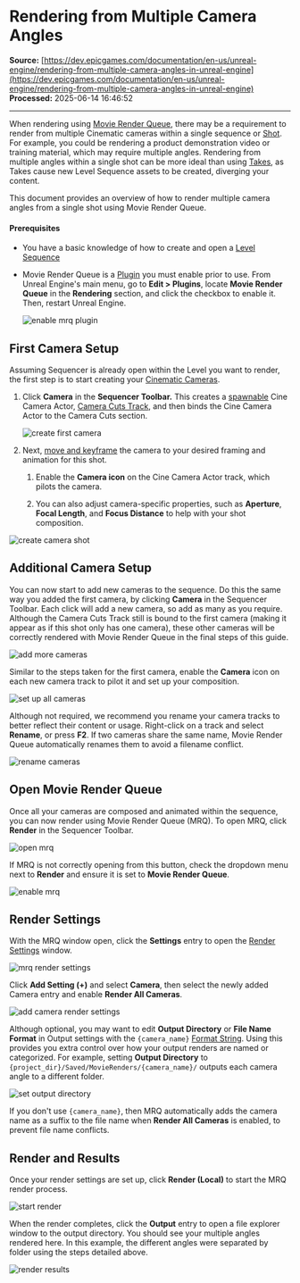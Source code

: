 # Rendering from Multiple Camera Angles

**Source:** [https://dev.epicgames.com/documentation/en-us/unreal-engine/rendering-from-multiple-camera-angles-in-unreal-engine](https://dev.epicgames.com/documentation/en-us/unreal-engine/rendering-from-multiple-camera-angles-in-unreal-engine)  
**Processed:** 2025-06-14 16:46:52

---

When rendering using [Movie Render Queue](/documentation/404), there may be a requirement to render from multiple Cinematic cameras within a single sequence or [Shot](/documentation/en-us/unreal-engine/sequences-shots-and-takes-in-unreal-engine#shots). For example, you could be rendering a product demonstration video or training material, which may require multiple angles. Rendering from multiple angles within a single shot can be more ideal than using [Takes](/documentation/en-us/unreal-engine/sequences-shots-and-takes-in-unreal-engine#takes), as Takes cause new Level Sequence assets to be created, diverging your content.

This document provides an overview of how to render multiple camera angles from a single shot using Movie Render Queue.

#### Prerequisites

-   You have a basic knowledge of how to create and open a [Level Sequence](/documentation/en-us/unreal-engine/unreal-engine-sequencer-movie-tool-overview)
-   Movie Render Queue is a [Plugin](/documentation/en-us/unreal-engine/working-with-plugins-in-unreal-engine) you must enable prior to use. From Unreal Engine's main menu, go to **Edit > Plugins**, locate **Movie Render Queue** in the **Rendering** section, and click the checkbox to enable it. Then, restart Unreal Engine.
    
    ![enable mrq plugin](https://d1iv7db44yhgxn.cloudfront.net/documentation/images/1d729556-8f5b-4393-bdce-89d553559a7c/plugin.png)
    

## First Camera Setup

Assuming Sequencer is already open within the Level you want to render, the first step is to start creating your [Cinematic Cameras](/documentation/en-us/unreal-engine/cinematic-cameras-in-unreal-engine).

1.  Click **Camera** in the **Sequencer Toolbar.** This creates a [spawnable](/documentation/en-us/unreal-engine/spawn-temporary-actors-in-unreal-engine-cinematics) Cine Camera Actor, [Camera Cuts Track](/documentation/en-us/unreal-engine/cinematic-camera-cut-track-in-unreal-engine), and then binds the Cine Camera Actor to the Camera Cuts section.
    
    ![create first camera](https://d1iv7db44yhgxn.cloudfront.net/documentation/images/9e1fe608-8f01-4faa-9eb8-d6f1760faeb4/firstcam1.png)
    
2.  Next, [move and keyframe](/documentation/en-us/unreal-engine/how-to-animate-cinematic-cameras-in-unreal-engine) the camera to your desired framing and animation for this shot.
    
    1.  Enable the **Camera icon** on the Cine Camera Actor track, which pilots the camera.
        
    2.  You can also adjust camera-specific properties, such as **Aperture**, **Focal Length**, and **Focus Distance** to help with your shot composition.
        

![create camera shot](https://d1iv7db44yhgxn.cloudfront.net/documentation/images/df054805-49aa-4867-b8b6-02cbef9607a9/firstcam2.png)

## Additional Camera Setup

You can now start to add new cameras to the sequence. Do this the same way you added the first camera, by clicking **Camera** in the Sequencer Toolbar. Each click will add a new camera, so add as many as you require. Although the Camera Cuts Track still is bound to the first camera (making it appear as if this shot only has one camera), these other cameras will be correctly rendered with Movie Render Queue in the final steps of this guide.

![add more cameras](https://d1iv7db44yhgxn.cloudfront.net/documentation/images/4e8f9e6c-839d-4f51-875e-8f7929b9772d/morecams1.png)

Similar to the steps taken for the first camera, enable the **Camera** icon on each new camera track to pilot it and set up your composition.

![set up all cameras](https://d1iv7db44yhgxn.cloudfront.net/documentation/images/315b360d-c100-4ad6-9796-272e67825036/morecams2.gif)

Although not required, we recommend you rename your camera tracks to better reflect their content or usage. Right-click on a track and select **Rename**, or press **F2**. If two cameras share the same name, Movie Render Queue automatically renames them to avoid a filename conflict.

![rename cameras](https://d1iv7db44yhgxn.cloudfront.net/documentation/images/88dbe9c6-099d-4f2c-996b-f1976a31708f/morecams3.png)

## Open Movie Render Queue

Once all your cameras are composed and animated within the sequence, you can now render using Movie Render Queue (MRQ). To open MRQ, click **Render** in the Sequencer Toolbar.

![open mrq](https://d1iv7db44yhgxn.cloudfront.net/documentation/images/ab72b7ab-2c85-43ab-8f45-03e0838d0950/mrq1.png)

If MRQ is not correctly opening from this button, check the dropdown menu next to **Render** and ensure it is set to **Movie Render Queue**.

![enable mrq](https://d1iv7db44yhgxn.cloudfront.net/documentation/images/5882c77d-61f5-4093-ba81-8d2580b20704/mrq2.png)

## Render Settings

With the MRQ window open, click the **Settings** entry to open the [Render Settings](/documentation/en-us/unreal-engine/cinematic-render-settings-and-formats-in-unreal-engine) window.

![mrq render settings](https://d1iv7db44yhgxn.cloudfront.net/documentation/images/3e0d915c-221d-4015-94bf-16626142c90f/mrq3.png)

Click **Add Setting (+)** and select **Camera**, then select the newly added Camera entry and enable **Render All Cameras**.

![add camera render settings](https://d1iv7db44yhgxn.cloudfront.net/documentation/images/5ba0246e-2bce-40e6-9850-14385ae6d792/mrq4.png)

Although optional, you may want to edit **Output Directory** or **File Name Format** in Output settings with the `{camera_name}` [Format String](/documentation/en-us/unreal-engine/cinematic-rendering-image-quality-settings-in-unreal-engine#formatstringinformation). Using this provides you extra control over how your output renders are named or categorized. For example, setting **Output Directory** to `{project_dir}/Saved/MovieRenders/{camera_name}/` outputs each camera angle to a different folder.

![set output directory](https://d1iv7db44yhgxn.cloudfront.net/documentation/images/11f925c8-ac62-445a-afe2-23859d7d646b/mrq5.png)

If you don't use `{camera_name}`, then MRQ automatically adds the camera name as a suffix to the file name when **Render All Cameras** is enabled, to prevent file name conflicts.

## Render and Results

Once your render settings are set up, click **Render (Local)** to start the MRQ render process.

![start render](https://d1iv7db44yhgxn.cloudfront.net/documentation/images/35843e28-603c-467c-ad0c-74c0942b5b77/mrq6.png)

When the render completes, click the **Output** entry to open a file explorer window to the output directory. You should see your multiple angles rendered here. In this example, the different angles were separated by folder using the steps detailed above.

![render results](https://d1iv7db44yhgxn.cloudfront.net/documentation/images/b6b81758-2c1b-466d-ab87-3848888a0408/mrq7.png)